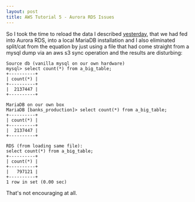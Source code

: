 ```yaml
---
layout: post
title: AWS Tutorial 5 - Aurora RDS Issues
---
```

So I took the time to reload the data I described [yesterday](https://fuzzygroup.github.io/blog/2016/08/28/aws-tutorial-4-rds-data-loading-into-aurora-run-in-circles-scream-and-shout-the-oh-shite-moment.html), that we had fed into Aurora RDS, into a local MariaDB installation and I also eliminated split/cat from the equation by just using a file that had come straight from a mysql dump via an aws s3 sync operation and the results are disturbing:

    Source db (vanilla mysql on our own hardware)
    mysql> select count(*) from a_big_table;
    +----------+
    | count(*) |
    +----------+
    |  2137447 |
    +----------+

    MariaDB on our own box
    MariaDB [banks_production]> select count(*) from a_big_table;
    +----------+
    | count(*) |
    +----------+
    |  2137447 |
    +----------+

    RDS (from loading same file):
    select count(*) from a_big_table;
    +----------+
    | count(*) |
    +----------+
    |   797121 |
    +----------+
    1 row in set (0.00 sec)

That's not encouraging at all.